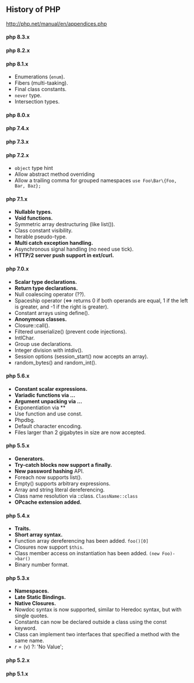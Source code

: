 History of PHP
-

http://php.net/manual/en/appendices.php

#### php 8.3.x

#### php 8.2.x

#### php 8.1.x

* Enumerations (`enum`).
* Fibers (multi-taaking).
* Final class constants.
* `never` type.
* Intersection types.

#### php 8.0.x

#### php 7.4.x

#### php 7.3.x

#### php 7.2.x

* `object` type hint
* Allow abstract method overriding
* Allow a trailing comma for grouped namespaces `use Foo\Bar\{Foo, Bar, Baz};`

#### php 7.1.x

* **Nullable types.**
* **Void functions.**
* Symmetric array destructuring (like list()).
* Class constant visibility.
* Iterable pseudo-type.
* **Multi catch exception handling.**
* Asynchronous signal handling (no need use tick).
* **HTTP/2 server push support in ext/curl.**

#### php 7.0.x

* **Scalar type declarations.**
* **Return type declarations.**
* Null coalescing operator (??).
* Spaceship operator (<=> returns 0 if both operands are equal, 1 if the left is greater, and -1 if the right is greater).
* Constant arrays using define().
* **Anonymous classes.**
* Closure::call().
* Filtered unserialize() (prevent code injections).
* IntlChar.
* Group use declarations.
* Integer division with intdiv().
* Session options (session_start() now accepts an array).
* random_bytes() and random_int().

#### php 5.6.x

* **Constant scalar expressions.**
* **Variadic functions via ...**
* **Argument unpacking via ...**
* Exponentiation via **
* Use function and use const.
* Phpdbg.
* Default character encoding.
* Files larger than 2 gigabytes in size are now accepted.

#### php 5.5.x

* **Generators.**
* **Try-catch blocks now support a finally.**
* **New password hashing** API.
* Foreach now supports list().
* Empty() supports arbitrary expressions.
* Array and string literal dereferencing.
* Class name resolution via ::class. `ClassName::class`
* **OPcache extension added.**

#### php 5.4.x

* **Traits.**
* **Short array syntax.**
* Function array dereferencing has been added. `foo()[0]`
* Closures now support `$this`.
* Class member access on instantiation has been added. `(new Foo)->bar()`
* Binary number format.

#### php 5.3.x

* **Namespaces.**
* **Late Static Bindings.**
* **Native Closures.**
* Nowdoc syntax is now supported, similar to Heredoc syntax, but with single quotes.
* Constants can now be declared outside a class using the const keyword.
* Class can implement two interfaces that specified a method with the same name.
* $r = ($v) ?: 'No Value';

#### php 5.2.x

#### php 5.1.x
